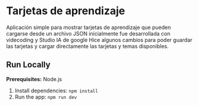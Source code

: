 # Tarjetas de aprendizaje 

Aplicación simple para mostrar tarjetas de aprendizaje que pueden cargarse desde un archivo JSON 
inicialmente fue desarrollada con videcoding y Studio IA de google
Hice algunos cambios para poder guardar las tarjetas y cargar directamente las tarjetas y temas disponibles. 


## Run Locally
**Prerequisites:**  Node.js


1. Install dependencies:
   `npm install`
2. Run the app:
   `npm run dev`

